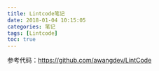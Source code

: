 ```yaml
---
title: Lintcode笔记
date: 2018-01-04 10:15:05
categories: 笔记
tags: [Lintcode]
toc: true
---
```


<!--more-->

参考代码：https://github.com/awangdev/LintCode
